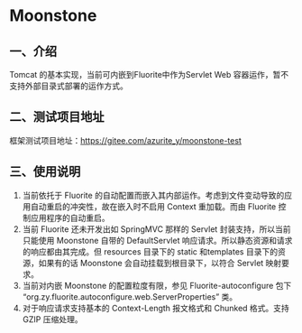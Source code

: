 # Moonstone

## 一、介绍
Tomcat 的基本实现，当前可内嵌到Fluorite中作为Servlet Web 容器运作，暂不支持外部目录式部署的运作方式。

## 二、测试项目地址
框架测试项目地址：https://gitee.com/azurite_y/moonstone-test <br/>

## 三、使用说明

1.  当前依托于 Fluorite 的自动配置而嵌入其内部运作。考虑到文件变动导致的应用自动重启的冲突性，故在嵌入时不启用 Context 重加载。而由 Fluorite 控制应用程序的自动重启。
2.  当前 Fluorite 还未开发出如 SpringMVC 那样的 Servlet 封装支持，所以当前只能使用 Moonstone 自带的 DefaultServlet 响应请求。所以静态资源和请求的响应都由其完成。但 resources 目录下的 static 和templates 目录下的资源，如果有的话 Moonstone 会自动挂载到根目录下，以符合 Servlet 映射要求。
3.  当前对内嵌 Moonstone 的配置粒度有限，参见 Fluorite-autoconfigure 包下 “org.zy.fluorite.autoconfigure.web.ServerProperties” 类。
4.  对于响应请求支持基本的 Context-Length 报文格式和 Chunked 格式。支持 GZIP 压缩处理。
